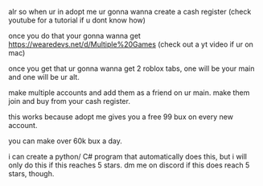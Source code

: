 alr so when ur in adopt me ur gonna wanna create a cash register (check youtube for a tutorial if u dont know how)

once you do that your gonna wanna get https://wearedevs.net/d/Multiple%20Games (check out a yt video if ur on mac)

once you get that ur gonna wanna get 2 roblox tabs, one will be your main and one will be ur alt. 

make multiple accounts and add them as a friend on ur main. make them join and buy from your cash register.

this works because adopt me gives you a free 99 bux on every new account.

you can make over 60k bux a day.

i can create a python/ C# program that automatically does this, but i will only do this if this reaches 5 stars. dm me on discord if this does reach 5 stars, though.
